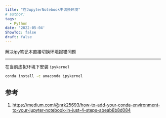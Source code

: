 ```yaml
---
title: "在JupyterNotebook中切换环境"
# author: 
tags:
  - Python
date: '2022-05-04'
ShowToc: false
draft: false
---
```

解决ipy笔记本直接切换环境报错问题
<!--more-->

---

在当前虚拟环境下安装 `ipykernel`

```bash
conda install -c anaconda ipykernel
```

## 参考
1. https://medium.com/@nrk25693/how-to-add-your-conda-environment-to-your-jupyter-notebook-in-just-4-steps-abeab8b8d084